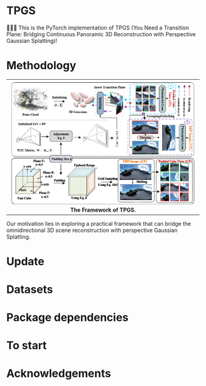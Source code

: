 # TPGS
:triangular_flag_on_post::triangular_flag_on_post::triangular_flag_on_post: This is the PyTorch implementation of TPGS (You Need a Transition Plane: Bridging Continuous Panoramic 3D Reconstruction with Perspective Gaussian Splatting)!  
# Methodology
<table>
	<tr><th colspan="2" width="1200" height="200"><center><img src="/img/TPGS.png">The Framework of TPGS.</center></th></tr>
</table>
Our motivation lies in exploring a practical framework that can bridge the omnidirectional 3D scene reconstruction with perspective Gaussian Splatting.

# Update

# Datasets

# Package dependencies

# To start

# Acknowledgements

